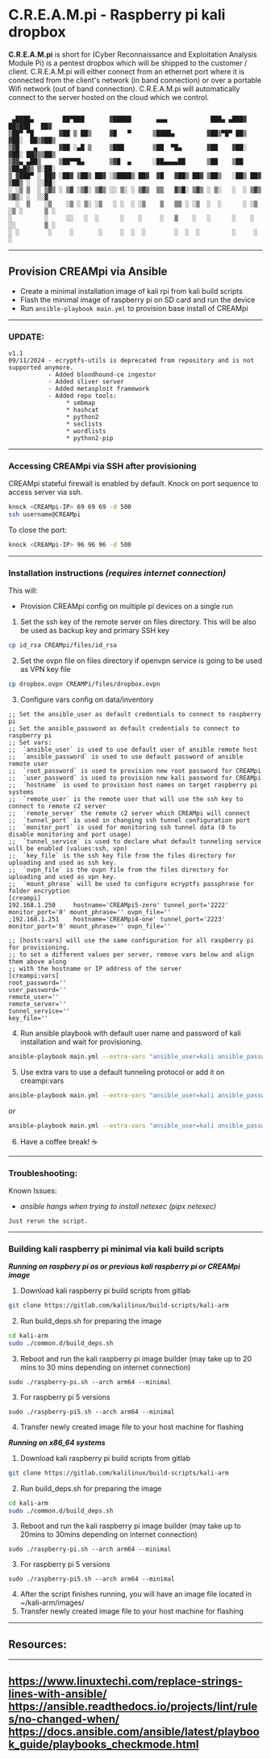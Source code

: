 # C.R.E.A.M.pi - Raspberry pi kali dropbox

 **C.R.E.A.M.pi** is short for (Cyber Reconnaissance and Exploitation Analysis Module Pi) is a pentest dropbox which will be shipped to the customer / client. C.R.E.A.M.pi will either connect from an ethernet port where it is connected from the client's network (in band connection) or over a portable Wifi network (out of band connection). C.R.E.A.M.pi will automatically connect to the server hosted on the cloud which we control.

```
  
 ▄████▄        ██▀███       ▓█████       ▄▄▄            ███▄ ▄███▓      ██▓███   ██▓
▒██▀ ▀█       ▓██ ▒ ██▒     ▓█   ▀      ▒████▄         ▓██▒▀█▀ ██▒     ▓██░  ██▒▓██▒
▒▓█    ▄      ▓██ ░▄█ ▒     ▒███        ▒██  ▀█▄       ▓██    ▓██░     ▓██░ ██▓▒▒██▒
▒▓▓▄ ▄██▒     ▒██▀▀█▄       ▒▓█  ▄      ░██▄▄▄▄██      ▒██    ▒██      ▒██▄█▓▒ ▒░██░
▒ ▓███▀ ░ ██▓ ░██▓ ▒██▒ ██▓ ░▒████▒ ██▓  ▓█   ▓██▒ ██▓ ▒██▒   ░██▒ ██▓ ▒██▒ ░  ░░██░
░ ░▒ ▒  ░ ▒▓▒ ░ ▒▓ ░▒▓░ ▒▓▒ ░░ ▒░ ░ ▒▓▒  ▒▒   ▓▒█░ ▒▓▒ ░ ▒░   ░  ░ ▒▓▒ ▒▓▒░ ░  ░░▓  
  ░  ▒    ░▒    ░▒ ░ ▒░ ░▒   ░ ░  ░ ░▒    ▒   ▒▒ ░ ░▒  ░  ░      ░ ░▒  ░▒ ░      ▒ ░
░         ░     ░░   ░  ░      ░    ░     ░   ▒    ░   ░      ░    ░   ░░        ▒ ░
░ ░        ░     ░       ░     ░  ░  ░        ░  ░  ░         ░     ░            ░
```
---
## Provision CREAMpi via Ansible

- Create a minimal installation image of kali rpi from kali build scripts
- Flash the minimal image of raspberry pi on SD card and run the device
- Run `ansible-playbook main.yml` to provision base install of CREAMpi

---
### UPDATE:

```
v1.1
09/11/2024 - ecryptfs-utils is deprecated from repository and is not supported anymore.
           - Added bloodhound-ce ingestor
           - Added sliver server
           - Added metasploit framework
           - Added repo tools:
                * smbmap
                * hashcat
                * python2
                * seclists
                * wordlists
                * python2-pip
```

--- 
### Accessing CREAMpi via SSH after provisioning

CREAMpi stateful firewall is enabled by default. Knock on port sequence to access server via ssh.
```sh
knock <CREAMpi-IP> 69 69 69 -d 500
ssh username@CREAMpi
```
To close the port:
```sh
knock <CREAMpi-IP> 96 96 96 -d 500
```

--- 
### Installation instructions *(requires internet connection)*

This will:
  - Provision CREAMpi config on multiple pi devices on a single run

1. Set the ssh key of the remote server on files directory. This will be also be used as backup key and primary SSH key
```sh
cp id_rsa CREAMpi/files/id_rsa
```
2. Set the ovpn file on files directory if openvpn service is going to be used as VPN key file
```sh
cp dropbox.ovpn CREAMPi/files/dropbox.ovpn
```

3. Configure vars config on data/inventory
```
;; Set the ansible_user as default credentials to connect to raspberry pi
;; Set the ansible_password as default credentials to connect to raspberry pi
;; Set vars:
;;  `ansible_user` is used to use default user of ansible remote host
;;  `ansible_password` is used to use default password of ansible remote user
;;  `root_password` is used to provision new root password for CREAMpi
;;  `user_password` is used to provision new kali password for CREAMpi
;;  `hostname` is used to provision host names on target raspberry pi systems
;;  `remote_user` is the remote user that will use the ssh key to connect to remote c2 server
;;  `remote_server` the remote c2 server which CREAMpi will connect
;;  `tunnel_port` is used in changing ssh tunnel configuration port
;;  `monitor_port` is used for monitoring ssh tunnel data (0 to disable monitoring and port usage)
;;  `tunnel_service` is used to declare what default tunneling service will be enabled (values:ssh, vpn)
;;  `key_file` is the ssh key file from the files directory for uploading and used as ssh key.
;;  `ovpn_file` is the ovpn file from the files directory for uploading and used as vpn key.
;;  `mount_phrase` will be used to configure ecryptfs passphrase for folder encryption
[creampi]
192.168.1.250     hostname='CREAMpi5-zero' tunnel_port='2222' monitor_port='0' mount_phrase='' ovpn_file=''
;192.168.1.251    hostname='CREAMpi4-one' tunnel_port='2223' monitor_port='0' mount_phrase='' ovpn_file=''

;; [hosts:vars] will use the same configuration for all raspberry pi for provisioning.
;; to set a different values per server, remove vars below and align them above along
;; with the hostname or IP address of the server
[creampi:vars]
root_password=''
user_password=''
remote_user=''
remote_server=''
tunnel_service=''
key_file=''
```

4. Run ansible playbook with default user name and password of kali installation and wait for provisioning.
```sh
ansible-playbook main.yml --extra-vars "ansible_user=kali ansible_password=kali"
```
5. Use extra vars to use a default tunneling protocol or add it on creampi:vars
```sh
ansible-playbook main.yml --extra-vars "ansible_user=kali ansible_password=kali tunnel_service=vpn"
```
*or*
```sh
ansible-playbook main.yml --extra-vars "ansible_user=kali ansible_password=kali tunnel_service=ssh"
```
6. Have a coffee break! ☕

---
### Troubleshooting:
Known Issues:

- *ansible hangs when trying to install netexec (pipx netexec)*
```
Just rerun the script.
```

---
### Building kali raspberry pi minimal via kali build scripts

***Running on raspbery pi os or previous kali raspberry pi or CREAMpi image***

1. Download kali raspberry pi build scripts from gitlab
```sh
git clone https://gitlab.com/kalilinux/build-scripts/kali-arm
```
2. Run build_deps.sh for preparing the image
```sh
cd kali-arm 
sudo ./common.d/build_deps.sh
```
3. Reboot and run the kali raspberry pi image builder (may take up to 20 mins to 30 mins depending on internet connection)
```
sudo ./raspberry-pi.sh --arch arm64 --minimal
```
3. For raspberry pi 5 versions
```
sudo ./raspberry-pi5.sh --arch arm64 --minimal
```
4. Transfer newly created image file to your host machine for flashing

***Running on x86_64 systems*** 

1. Download kali raspberry pi build scripts from gitlab
```sh
git clone https://gitlab.com/kalilinux/build-scripts/kali-arm
```
2. Run build_deps.sh for preparing the image
```sh
cd kali-arm 
sudo ./common.d/build_deps.sh
```
3. Reboot and run the kali raspberry pi image builder (may take up to 20mins to 30mins depending on internet connection)
```
sudo ./raspberry-pi.sh --arch arm64 --minimal
```
3. For raspberry pi 5 versions
```
sudo ./raspberry-pi5.sh --arch arm64 --minimal
```
4. After the script finishes running, you will have an image file located in ~/kali-arm/images/
5. Transfer newly created image file to your host machine for flashing

---

## Resources:
---
https://www.linuxtechi.com/replace-strings-lines-with-ansible/
https://ansible.readthedocs.io/projects/lint/rules/no-changed-when/
https://docs.ansible.com/ansible/latest/playbook_guide/playbooks_checkmode.html
---

